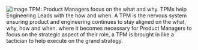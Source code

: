 ![image](https://substackcdn.com/image/fetch/f_auto,q_auto:good,fl_progressive:steep/https%3A%2F%2Fsubstack-post-media.s3.amazonaws.com%2Fpublic%2Fimages%2Fe6ab6ecf-c82a-428a-85b2-6cb5e4caf699_1976x1324.png)
TPM:
Product Managers focus on the what and why. TPMs help Engineering Leads with the how and when. A TPM is the nervous system ensuring product and engineering continues to stay aligned on the what, why, how and when.
where it becomes necessary for Product Managers to focus on the strategic aspect of their role, a TPM is brought in like a tactician to help execute on the grand strategy.